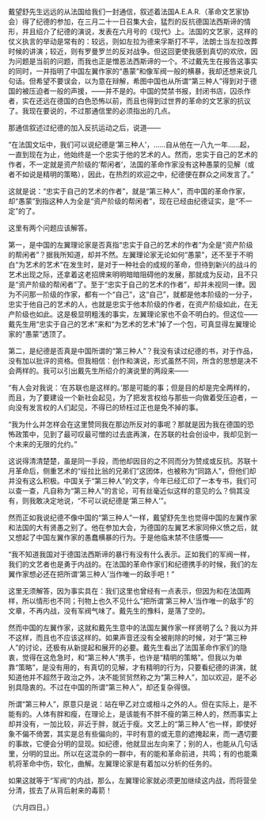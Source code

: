 戴望舒先生远远的从法国给我们一封通信，叙述着法国A.E.A.R.（革命文艺家协会）得了纪德的参加，在三月二十一日召集大会，猛烈的反抗德国法西斯谛的情形，并且绍介了纪德的演说，发表在六月号的《现代》上。法国的文艺家，这样的仗义执言的举动是常有的：较远，则如左拉为德来孚斯打不平，法朗士当左拉改葬时候的讲演；较近，则有罗曼罗兰的反对战争。但这回更使我感到真切的欢欣，因为问题是当前的问题，而我也正是憎恶法西斯谛的一个。不过戴先生在报告这事实的同时，一并指明了中国左翼作家的“愚蒙”和像军阀一般的横暴，我却还想来说几句话。但希望不要误会，以为意在辩解，希图中国也从所谓“第三种人”得到对于德国的被压迫者一般的声援，——并不是的。中国的焚禁书报，封闭书店，囚杀作者，实在还远在德国的白色恐怖以前，而且也得到过世界的革命的文艺家的抗议了。我现在要说的，不过那通信里的必须指出的几点。

那通信叙述过纪德的加入反抗运动之后，说道——

  

“在法国文坛中，我们可以说纪德是‘第三种人’，……自从他在一八九一年……起，一直到现在为止，他始终是一个忠实于他的艺术的人。然而，忠实于自己的艺术的作者，不一定就是资产阶级的‘帮闲者’，法国的革命作家没有这种愚蒙的见解（或者不如说是精明的策略），因此，在热烈的欢迎之中，纪德便在群众之间发言了。”

  

这就是说：“忠实于自己的艺术的作者”，就是“第三种人”，而中国的革命作家，却“愚蒙”到指这种人为全是“资产阶级的帮闲者”，现在已经由纪德证实，是“不一定”的了。

这里有两个问题应该解答。

第一，是中国的左翼理论家是否真指“忠实于自己的艺术的作者”为全是“资产阶级的帮闲者”？据我所知道，却并不然。左翼理论家无论如何“愚蒙”，还不至于不明白“为艺术的艺术”在发生时，是对于一种社会的成规的革命，但待到新兴的战斗的艺术出现之际，还拿着这老招牌来明明暗暗阻碍他的发展，那就成为反动，且不只是“资产阶级的帮闲者”了。至于“忠实于自己的艺术的作者”，却并未视同一律。因为不问那一阶级的作家，都有一个“自己”，这“自己”，就都是他本阶级的一分子，忠实于他自己的艺术的人，也就是忠实于他本阶级的作者，在资产阶级如此，在无产阶级也如此。这是极显明粗浅的事实，左翼理论家也不会不明白的。但这位——戴先生用“忠实于自己的艺术”来和“为艺术的艺术”掉了一个包，可真显得左翼理论家的“愚蒙”透顶了。

第二，是纪德是否真是中国所谓的“第三种人”？我没有读过纪德的书，对于作品，没有加以批评的资格。但我相信：创作和演说，形式虽然不同，所含的思想是决不会两样的。我可以引出戴先生所绍介的演说里的两段来——

  

“有人会对我说：‘在苏联也是这样的。’那是可能的事；但是目的却是完全两样的，而且，为了要建设一个新社会起见，为了把发言权给与那些一向做着受压迫者，一向没有发言权的人们起见，不得已的矫枉过正也是免不掉的事。

“我为什么并怎样会在这里赞同我在那边所反对的事呢？那就是因为我在德国的恐怖政策中，见到了最可叹最可憎的过去底再演，在苏联的社会创设中，我却见到一个未来的无限的允约。”

  

这说得清清楚楚，虽是同一手段，而他却因目的之不同而分为赞成或反抗。苏联十月革命后，侧重艺术的“绥拉比翁的兄弟们”这团体，也被称为“同路人”，但他们却并没有这么积极。中国关于“第三种人”的文字，今年已经汇印了一本专书，我们可以查一查，凡自称为“第三种人”的言论，可有丝毫近似这样的意见的么？倘其没有，则我敢决定地说，“不可以说纪德是‘第三种人’”。

然而正如我说纪德不像中国的“第三种人”一样，戴望舒先生也觉得中国的左翼作家和法国的大有贤愚之别了。他在参加大会，为德国的左翼艺术家同伸义愤之后，就又想起了中国左翼作家的愚蠢横暴的行为。于是他临末禁不住感慨——

  

“我不知道我国对于德国法西斯谛的暴行有没有什么表示。正如我们的军阀一样，我们的文艺者也是勇于内战的。在法国的革命作家们和纪德携手的时候，我们的左翼作家想必还在把所谓‘第三种人’当作唯一的敌手吧！”

  

这里无须解答，因为事实具在：我们这里也曾经有一点表示，但因为和在法国两样，所以情形也不同；刊物上也久不见什么“把所谓‘第三种人’当作唯一的敌手”的文章，不再内战，没有军阀气味了。戴先生的豫料，是落了空的。

然而中国的左翼作家，这就和戴先生意中的法国左翼作家一样贤明了么？我以为并不这样，而且也不应该这样的。如果声音还没有全被削除的时候，对于“第三种人”的讨论，还极有从新提起和展开的必要。戴先生看出了法国革命作家们的隐衷，觉得在这危急时，和“第三种人”携手，也许是“精明的策略”。但我以为单靠“策略”，是没有用的，有真切的见解，才有精明的行为，只要看纪德的讲演，就知道他并不超然于政治之外，决不能贸贸然称之为“第三种人”，加以欢迎，是不必别具隐衷的。不过在中国的所谓“第三种人”，却还复杂得很。

所谓“第三种人”，原意只是说：站在甲乙对立或相斗之外的人。但在实际上，是不能有的。人体有胖和瘦，在理论上，是该能有不胖不瘦的第三种人的，然而事实上却并没有，一加比较，非近于胖，就近于瘦。文艺上的“第三种人”也一样，即使好象不偏不倚罢，其实是总有些偏向的，平时有意的或无意的遮掩起来，而一遇切要的事故，它便会分明的显现。如纪德，他就显出左向来了；别的人，也能从几句话里，分明的显出。所以在这混杂的一群中，有的能和革命前进，共鸣；有的也能乘机将革命中伤，软化，曲解。左翼理论家是有着加以分析的任务的。

如果这就等于“军阀”的内战，那么，左翼理论家就必须更加继续这内战，而将营垒分清，拔去了从背后射来的毒箭！

  

（六月四日。）